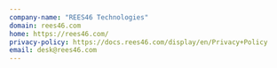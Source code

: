 ```yaml
---
company-name: "REES46 Technologies"
domain: rees46.com
home: https://rees46.com/
privacy-policy: https://docs.rees46.com/display/en/Privacy+Policy
email: desk@rees46.com
---
```




